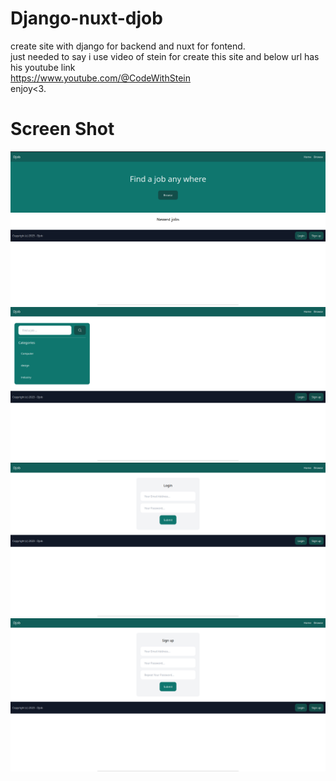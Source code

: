 # Django-nuxt-djob
create site with django for backend and nuxt for fontend. <br>
just needed to say i use video of stein for create this site and below url has his youtube link<br>
https://www.youtube.com/@CodeWithStein<br>
enjoy<3.


# Screen Shot
![alt text](https://github.com/AmirhosseinAbutalebi/Django-nuxt-djob/blob/master/Pic1.png)</br>
![alt text](https://github.com/AmirhosseinAbutalebi/Django-nuxt-djob/blob/master/Pic2.png)</br>
![alt text](https://github.com/AmirhosseinAbutalebi/Django-nuxt-djob/blob/master/Pic3.png)</br>
![alt text](https://github.com/AmirhosseinAbutalebi/Django-nuxt-djob/blob/master/Pic4.png)
